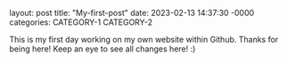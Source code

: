 layout: post
title: "My-first-post"
date: 2023-02-13 14:37:30 -0000
categories: CATEGORY-1 CATEGORY-2

This is my first day working on my own website within Github. 
Thanks for being here! Keep an eye to see all changes here! :)
